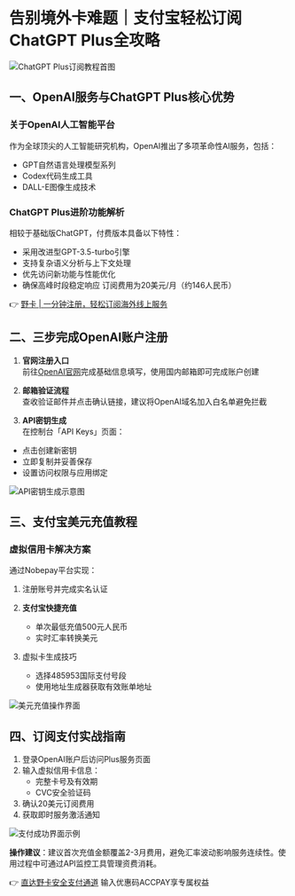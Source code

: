# 告别境外卡难题｜支付宝轻松订阅ChatGPT Plus全攻略

![ChatGPT Plus订阅教程首图](https://bbtdd.com/wp-content/uploads/img/0453000730781.webp)

## 一、OpenAI服务与ChatGPT Plus核心优势
### 关于OpenAI人工智能平台
作为全球顶尖的人工智能研究机构，OpenAI推出了多项革命性AI服务，包括：
- GPT自然语言处理模型系列
- Codex代码生成工具
- DALL-E图像生成技术

### ChatGPT Plus进阶功能解析
相较于基础版ChatGPT，付费版本具备以下特性：
- 采用改进型GPT-3.5-turbo引擎
- 支持复杂语义分析与上下文处理
- 优先访问新功能与性能优化
- 确保高峰时段稳定响应
订阅费用为20美元/月（约146人民币）

👉 [野卡 | 一分钟注册，轻松订阅海外线上服务](https://bbtdd.com/yeka)

## 二、三步完成OpenAI账户注册
1. **官网注册入口**  
前往[OpenAI官网](https://platform.openai.com/signup)完成基础信息填写，使用国内邮箱即可完成账户创建

2. **邮箱验证流程**  
查收验证邮件并点击确认链接，建议将OpenAI域名加入白名单避免拦截

3. **API密钥生成**  
在控制台「API Keys」页面：
- 点击创建新密钥
- 立即复制并妥善保存
- 设置访问权限与应用绑定

![API密钥生成示意图](https://bbtdd.com/wp-content/uploads/img/830183020.webp)

## 三、支付宝美元充值教程
### 虚拟信用卡解决方案
通过Nobepay平台实现：
1. 注册账号并完成实名认证
2. **支付宝快捷充值**
   - 单次最低充值500元人民币
   - 实时汇率转换美元

3. 虚拟卡生成技巧
   - 选择485953国际支付号段
   - 使用地址生成器获取有效账单地址

![美元充值操作界面](https://bbtdd.com/wp-content/uploads/img/49696607742.webp)

## 四、订阅支付实战指南
1. 登录OpenAI账户后访问Plus服务页面
2. 输入虚拟信用卡信息：
   - 完整卡号及有效期
   - CVC安全验证码
3. 确认20美元订阅费用
4. 获取即时服务激活通知

![支付成功界面示例](https://bbtdd.com/wp-content/uploads/img/019496394522328.webp)

**操作建议**：建议首次充值金额覆盖2-3月费用，避免汇率波动影响服务连续性。使用过程中可通过API监控工具管理资费消耗。

👉 [直达野卡安全支付通道](https://bbtdd.com/yeka) 输入优惠码ACCPAY享专属权益